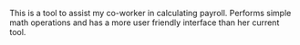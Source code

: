 This is a tool to assist my co-worker in calculating payroll.
Performs simple math operations and has a more user friendly interface than her current tool.
